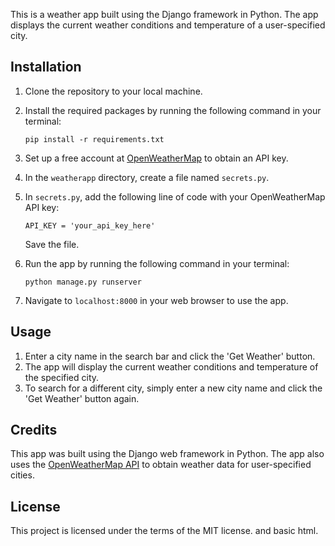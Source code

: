 This is a weather app built using the Django framework in Python. The app displays the current weather conditions and temperature of a user-specified city. 

## Installation

1. Clone the repository to your local machine.
2. Install the required packages by running the following command in your terminal:

   ```
   pip install -r requirements.txt
   ```

3. Set up a free account at [OpenWeatherMap](https://openweathermap.org/) to obtain an API key.
4. In the `weatherapp` directory, create a file named `secrets.py`.
5. In `secrets.py`, add the following line of code with your OpenWeatherMap API key:

   ```
   API_KEY = 'your_api_key_here'
   ```

   Save the file.
6. Run the app by running the following command in your terminal:

   ```
   python manage.py runserver
   ```

7. Navigate to `localhost:8000` in your web browser to use the app.

## Usage

1. Enter a city name in the search bar and click the 'Get Weather' button.
2. The app will display the current weather conditions and temperature of the specified city.
3. To search for a different city, simply enter a new city name and click the 'Get Weather' button again.

## Credits

This app was built using the Django web framework in Python. The app also uses the [OpenWeatherMap API](https://openweathermap.org/) to obtain weather data for user-specified cities. 

## License

This project is licensed under the terms of the MIT license. and basic html.
